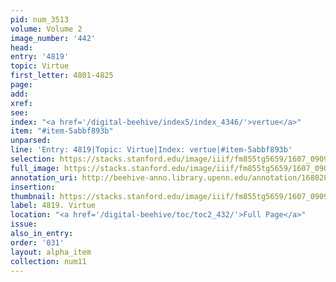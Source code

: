 ```yaml
---
pid: num_3513
volume: Volume 2
image_number: '442'
head:
entry: '4819'
topic: Virtue
first_letter: 4801-4825
page:
add:
xref:
see:
index: "<a href='/digital-beehive/index5/index_4346/'>vertue</a>"
item: "#item-5abbf893b"
unparsed:
line: 'Entry: 4819|Topic: Virtue|Index: vertue|#item-5abbf893b'
selection: https://stacks.stanford.edu/image/iiif/fm855tg5659/1607_0909/726,2847,2717,282/full/0/default.jpg
full_image: https://stacks.stanford.edu/image/iiif/fm855tg5659/1607_0909/full/full/0/default.jpg
annotation_uri: http://beehive-anno.library.upenn.edu/annotation/1680285144994
insertion:
thumbnail: https://stacks.stanford.edu/image/iiif/fm855tg5659/1607_0909/726,2847,600,180/250,/0/default.jpg
label: 4819. Virtue
location: "<a href='/digital-beehive/toc/toc2_432/'>Full Page</a>"
issue:
also_in_entry:
order: '031'
layout: alpha_item
collection: num11
---
```


